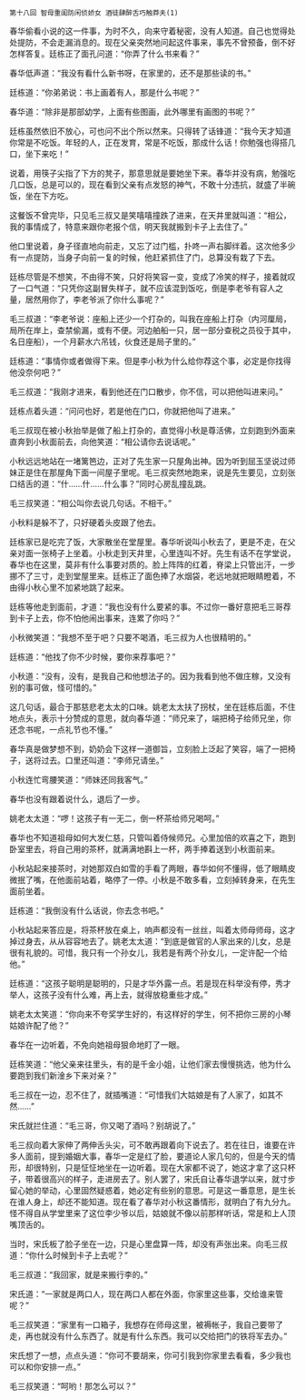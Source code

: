     第十八回 智母重闺防闲侦娇女 酒徒肆醉舌巧触莽夫(1) 

   春华偷看小说的这一件事，为时不久，向来守着秘密，没有人知道。自己也觉得处处提防，不会走漏消息的。现在父亲突然地问起这件事来，事先不曾预备，倒不好怎样答复。廷栋正了面孔问道：“你弄了什么书来看？”

   春华低声道：“我没有看什么新书呀，在家里的，还不是那些读的书。”

   廷栋道：“你弟弟说：书上画着有人，那是什么书呢？”

   春华道：“除非是那部幼学，上面有些图画，此外哪里有画图的书呢？”

   廷栋虽然依旧不放心，可也问不出个所以然来。只得转了话锋道：“我今天才知道你常是不吃饭。年轻的人，正在发育，常是不吃饭，那成什么话！你勉强也得搭几口，坐下来吃！”

   说着，用筷子尖指了下方的凳子，那意思就是要她坐下来。春华并没有病，勉强吃几口饭，总是可以的，现在看到父亲有点发怒的神气，不敢十分违抗，就盛了半碗饭，坐在下方吃。

   这餐饭不曾完毕，只见毛三叔又是笑嘻嘻撞跌了进来，在天井里就叫道：“相公，我的事情成了，特意来跟你老报个信，明天我就搬到卡子上去住了。”

   他口里说着，身子径直地向前走，又忘了过门槛，扑咚一声右脚绊着。这次他多少有一点提防，当身子向前一复的时候，他赶紧抓住了门，总算没有栽了下去。

   廷栋尽管是不想笑，不由得不笑，只好将笑容一变，变成了冷笑的样子，接着就叹了一口气道：“只凭你这副冒失样子，就不应该混到饭吃，倒是李老爷有容人之量，居然用你了，李老爷派了你什么事呢？”

   毛三叔道：“李老爷说：座船上还少一个打杂的，叫我在座船上打杂（内河厘局，局所在岸上，查禁偷漏，或有不便。河边舶船一只，居一部分查税之员役于其中，名日座船），一个月薪水六吊钱，伙食还是局子里的。”

   廷栋道：“事情你或者做得下来。但是李小秋为什么给你荐这个事，必定是你找得他没奈何吧？”

   毛三叔道：“我刚才进来，看到他还在门口散步，你不信，可以把他叫进来问。”

   廷栋点着头道：“问问也好，若是他在门口，你就把他叫了进来。”

   毛三叔现在被小秋抬举是做了船上打杂的，直觉得小秋是尊活佛，立刻跑到外面来直奔到小秋面前去，向他笑道：“相公请你去说话呢。”

   小秋远远地站在一堵篱笆边，正对了先生家一只屋角出神。因为听到屈玉坚说过师妹正是住在那屋角下面一间屋子里呢。毛三叔突然地跑来，说是先生要见，立刻张口结舌的道：“什……什……什么事？”同时心房乱撞乱跳。

   毛三叔笑道：“相公叫你去说几句话。不相干。”

   小秋料是躲不了，只好硬着头皮跟了他去。

   廷栋家已是吃完了饭，大家散坐在堂屋里。春华听说叫小秋去了，更是不走，在父亲对面一张椅子上坐着。小秋走到天井里，心里连叫不好。先生有话不在学堂说，春华也在这里，莫非有什么事要对质的。脸上阵阵的红着，脊梁上只管出汗，一步挪不了三寸，走到堂屋里来。廷栋正了面色捧了水烟袋，老远地就把眼睛瞪着，不由得小秋心里不加紧地跳了起来。

   廷栋等他走到面前，才道：“我也没有什么要紧的事。不过你一番好意把毛三哥荐到卡子上去，你不怕他闹出事来，连累了你吗？”

   小秋微笑道：“我想不至于吧？只要不喝酒，毛三叔为人也很精明的。”

   廷栋道：“他找了你不少时候，要你来荐事吧？”

   小秋道：“没有，没有，是我自己和他想法子的。因为我看到他不做庄稼，又没有别的事可做，怪可惜的。”

   这几句话，最合于那慈悲老太太的口味。姚老太太扶了拐杖，坐在廷栋后面，不住地点头，表示十分赞成的意思，就向春华道：“师兄来了，端把椅子给师兄坐，你还念书呢，一点礼节也不懂。”

   春华真是做梦想不到，奶奶会下这样一道御旨，立刻脸上泛起了笑容，端了一把椅子，送将过去。口里还叫道：“李师兄请坐。”

   小秋连忙弯腰笑道：“师妹还同我客气。”

   春华也没有跟着说什么，退后了一步。

   姚老太太道：“啰！这孩子有一无二，倒一杯茶给师兄喝呵。”

   春华也不知道祖母如何大发仁慈，只管叫着侍候师兄。心里加倍的欢喜之下，跑到卧室里去，将自己用的茶杯，就满满地斟上一杯，两手捧着送到小秋面前来。

   小秋站起来接茶时，对她那双白如雪的手看了两眼，春华如何不懂得，低了眼睛皮微抿了嘴，在他面前站着，略停了一停。小秋是不敢多看，立刻掉转身来，在先生面前坐着。

   廷栋道：“我倒没有什么话说，你去念书吧。”

   小秋站起来答应是，将茶杯放在桌上，响声都没有一丝丝，叫着太师母师母，这才掉过身去，从从容容地去了。姚老太太道：“到底是做官的人家出来的儿女，总是很有礼貌的。可惜，我只有一个孙女儿，我若是有两个孙女儿，一定许配一个给他。”

   廷栋道：“这孩子聪明是聪明的，只是才华外露一点。若是现在科举没有停，秀才举人，这孩子没有什么难，再上去，就得放稳重些才成。”

   姚老太太笑道：“你向来不夸奖学生好的，有这样好的学生，何不把你三房的小琴姑娘许配了他？”

   春华在一边听着，不免向她祖母狠命地盯了一眼。

   廷栋笑道：“他父亲来往里头，有的是千金小姐，让他们家去慢慢挑选，他为什么要跑到我们新淦乡下来对亲？”

   毛三叔在一边，忍不住了，就插嘴道：“可惜我们大姑娘是有了人家了，如其不然……”

   宋氏就拦住道：“毛三哥，你又喝了酒吗？别胡说了。”

   毛三叔向着大家伸了两伸舌头尖，可不敢再跟着向下说去了。若在往日，谁要在许多人面前，提到婚姻大事，春华一定是红了脸，要道论人家几句的，但是今天的情形，却很特别，只是怔怔地坐在一边听着。现在大家都不说了，她这才拿了这只杯子，带着很高兴的样子，走进房去了。别人罢了，宋氏自让春华退学以来，就寸步留心她的举动，心里固然疑惑着，她必定有些别的意思。可是这一番意思，是生长在谁人身上，却还不能知道。现在看了春华对小秋这番情形，就明白了有九分九。怪不得自从学堂里来了这位李少爷以后，姑娘就不像以前那样听话，常是和上人顶嘴顶舌的。

   当时，宋氏板了脸子坐在一边，只是心里盘算一阵，却没有声张出来。向毛三叔道：“你什么时候到卡子上去呢？”

   毛三叔道：“我回家，就是来搬行李的。”

   宋氏道：“一家就是两口人，现在两口人都在外面，你家里这些事，交给谁来管呢？”

   毛三叔笑道：“家里有一口箱子，我想存在师母这里，被褥帐子，我自己要带了走，再也就没有什么东西了。就是有什么东西。我可以交给把门的铁将军去办。”

   宋氏想了一想，点点头道：“你可不要胡来，你可引我到你家里去看看，多少我也可以和你安排一点。”

   毛三叔笑道：“呵哟！那怎么可以？”


